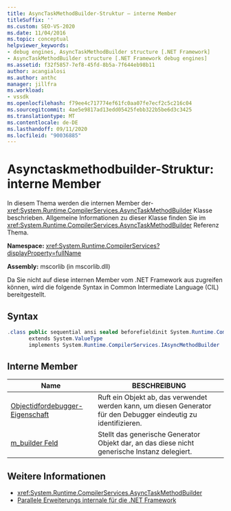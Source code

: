 ```yaml
---
title: AsyncTaskMethodBuilder-Struktur – interne Member
titleSuffix: ''
ms.custom: SEO-VS-2020
ms.date: 11/04/2016
ms.topic: conceptual
helpviewer_keywords:
- debug engines, AsyncTaskMethodBuilder structure [.NET Framework]
- AsyncTaskMethodBuilder structure [.NET Framework debug engines]
ms.assetid: f32f5857-7ef8-45fd-8b5a-7f644eb98b11
author: acangialosi
ms.author: anthc
manager: jillfra
ms.workload:
- vssdk
ms.openlocfilehash: f79ee4c717774ef61fc0aa07fe7ecf2c5c216c04
ms.sourcegitcommit: 4ae5e9817ad13edd05425febb322b5be6d3c3425
ms.translationtype: MT
ms.contentlocale: de-DE
ms.lasthandoff: 09/11/2020
ms.locfileid: "90036885"
---
```

# <a name="asynctaskmethodbuilder-structure---internal-members"></a>Asynctaskmethodbuilder-Struktur: interne Member
In diesem Thema werden die internen Member der- <xref:System.Runtime.CompilerServices.AsyncTaskMethodBuilder> Klasse beschrieben. Allgemeine Informationen zu dieser Klasse finden Sie im <xref:System.Runtime.CompilerServices.AsyncTaskMethodBuilder> Referenz Thema.

 **Namespace:** <xref:System.Runtime.CompilerServices?displayProperty=fullName>

 **Assembly:** mscorlib (in mscorlib.dll)

 Da Sie nicht auf diese internen Member vom .NET Framework aus zugreifen können, wird die folgende Syntax in Common Intermediate Language (CIL) bereitgestellt.

## <a name="syntax"></a>Syntax

```csharp
.class public sequential ansi sealed beforefieldinit System.Runtime.CompilerServices.AsyncTaskMethodBuilder
       extends System.ValueType
       implements System.Runtime.CompilerServices.IAsyncMethodBuilder
```

## <a name="internal-members"></a>Interne Member

|Name|BESCHREIBUNG|
|----------|-----------------|
|[Objectidfordebugger-Eigenschaft](../../extensibility/debugger/asynctaskmethodbuilder-objectidfordebugger-property.md)|Ruft ein Objekt ab, das verwendet werden kann, um diesen Generator für den Debugger eindeutig zu identifizieren.|
|[m_builder Feld](../../extensibility/debugger/asynctaskmethodbuilder-m-builder-field.md)|Stellt das generische Generator Objekt dar, an das diese nicht generische Instanz delegiert.|

## <a name="see-also"></a>Weitere Informationen
- <xref:System.Runtime.CompilerServices.AsyncTaskMethodBuilder>
- [Parallele Erweiterungs internale für die .NET Framework](../../extensibility/debugger/parallel-extension-internals-for-the-dotnet-framework.md)
